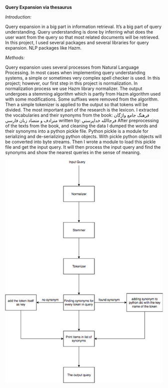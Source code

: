 **Query Expansion via thesaurus**

*Introduction:*

Query expansion in a big part in information retrieval. It’s a big part of query understanding. Query understanding is done by inferring what does the user want from the query so that most related documents will be retrieved. In this project, I used several packages and several libraries for query expansion. NLP packages like Hazm. 

*Methods:*

Query expansion uses several processes from Natural Language Processing. In most cases when implementing query understanding systems, a simple or sometimes very complex spell checker is used. In this project; however, our first step in this project is normalization. In normalization process we use Hazm library normalizer. The output undergoes a stemming algorithm which is partly from Hazm algorithm used with some modifications. Some suffixes were removed from the algorithm. Then a simple tokenizer is applied to the output so that tokens will be divided. The most important part of the research is the lexicon. I extracted the vocabularies and their synonyms from the book: فرهنگ جامع واژگان مترادف و متضاد زبان فارسي written by: فرجاالله خداپرستي
After preprocessing of the texts from the book, and cleaning the data I dumped the words and their synonyms into a python pickle file. Python pickle is a module for serializing and de-serializing python objects. With pickle python objects will be converted into byte streams. Then I wrote a module to load this pickle file and get the input query. It will then process the input query and find the synonyms and show the nearest queries in the sense of meaning.

![Alt text](Picture.png?raw=true "diagram")
